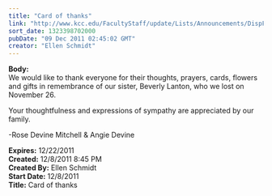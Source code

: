 ```yaml
---
title: "Card of thanks"
link: "http://www.kcc.edu/FacultyStaff/update/Lists/Announcements/DispForm.aspx?ID=548"
sort_date: 1323398702000
pubDate: "09 Dec 2011 02:45:02 GMT"
creator: "Ellen Schmidt"
---
```


<div><b>Body:</b> <div class=ExternalClassA4B86FFDCA7C4DFF80713054D83AE2B6>We would like to thank everyone for their thoughts, prayers, cards, flowers and gifts in remembrance of our sister, Beverly Lanton, who we lost on November 26.  

Your thoughtfulness and expressions of sympathy are appreciated by our family.

-Rose Devine Mitchell &amp; Angie Devine</div></div>
<div><b>Expires:</b> 12/22/2011</div>
<div><b>Created:</b> 12/8/2011 8:45 PM</div>
<div><b>Created By:</b> Ellen Schmidt</div>
<div><b>Start Date:</b> 12/8/2011</div>
<div><b>Title:</b> Card of thanks</div>
